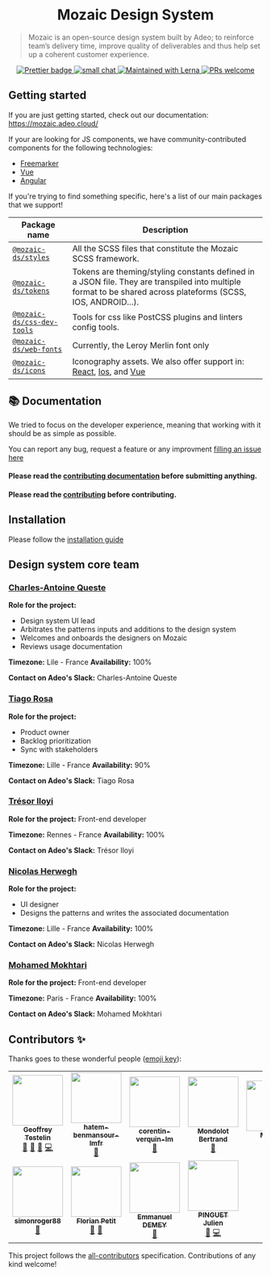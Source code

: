 <h1 align="center">
  Mozaic Design System
</h1>

> Mozaic is an open-source design system built by Adeo; to reinforce team’s delivery time, improve quality
> of deliverables and thus help set up a coherent customer experience.

<p align="center">
  <a href="https://github.com/carbon-design-system/carbon/blob/master/LICENSE">
    <img src="https://img.shields.io/badge/code_style-prettier-ff69b4.svg?style=flat-square)" alt="Prettier badge" />
  </a>
  <a href="https://mozaic.adeo.cloud/">
    <img src="https://img.shields.io/badge/smallchat-talk%20with%20us-green?style=flat-square)" alt="small chat" />
  </a>
  <a href="https://lerna.js.org/">
    <img src="https://img.shields.io/badge/maintained%20with-lerna-cc00ff.svg" alt="Maintained with Lerna" />
  </a>
  <a href="https://mozaic.adeo.cloud/Contributing/Developers/InstallForDev/">
    <img src="https://img.shields.io/badge/PRs-welcome-brightgreen.svg" alt="PRs welcome" />
  </a>
</p>

## Getting started
If you are just getting started, check out our documentation: https://mozaic.adeo.cloud/

If your are looking for JS components, we have community-contributed components for the following technologies: 
- [Freemarker](https://github.com/adeo/mozaic-freemarker)
- [Vue](https://github.com/adeo/mozaic-vue)
- [Angular](https://github.com/adeo/mozaic-angular)

If you're trying to find something specific, here's a list of our main packages that we support!

| Package name                                  | Description                                                                                                                                                                             |
| --------------------------------------------- | --------------------------------------------------------------------------------------------------------------------------------------------------------------------------------------- |
| [`@mozaic-ds/styles`](./packages/styles)                 | All the SCSS files that constitute the Mozaic SCSS framework.                                                                                                                                                 |
| [`@mozaic-ds/tokens`](./packages/tokens)                 | Tokens are theming/styling constants defined in a JSON file. They are transpiled into multiple format to be shared across plateforms (SCSS, IOS, ANDROID...).                                                     |
| [`@mozaic-ds/css-dev-tools`](./packages/css-dev-tools)     | Tools for css like PostCSS plugins and linters config tools.                                                                                                                   |
| [`@mozaic-ds/web-fonts`](./packages/web-fonts)         | Currently, the Leroy Merlin font only                                                                                                                                                    |
| [`@mozaic-ds/icons`](./packages/icons)           | Iconography assets. We also offer support in: [React](./packages/icons/react), [Ios](./packages/icons/pdf), and [Vue](./packages/icons/vue) |


## :books: Documentation
We tried to focus on the developer experience, meaning that working with it should be as simple as possible.

You can report any bug, request a feature or any improvment [filling an issue here](https://github.com/adeo/mozaic-design-system/issues)

#### Please read the [contributing documentation](https://mozaic.adeo.cloud/Contributing/) before submitting anything.

#### Please read the [contributing](https://github.com/adeo/mozaic-design-system/blob/master/CONTRIBUTING.md) before contributing.

## Installation

Please follow the [installation guide](https://mozaic.adeo.cloud/Contributing/Developers/InstallForDev/)

## Design system core team

### [Charles-Antoine Queste](https://www.linkedin.com/in/charlesantoinequeste)

**Role for the project:**

- Design system UI lead
- Arbitrates the patterns inputs and additions to the design system
- Welcomes and onboards the designers on Mozaic
- Reviews usage documentation

**Timezone:** Lile - France **Availability:** 100%

**Contact on Adeo's Slack:** Charles-Antoine Queste

### [Tiago Rosa](https://www.linkedin.com/in/tiagorosa/)

**Role for the project:**

- Product owner
- Backlog prioritization
- Sync with stakeholders

**Timezone:** Lille - France **Availability:** 90%

**Contact on Adeo's Slack:** Tiago Rosa

### [Trésor Iloyi](https://www.linkedin.com/in/tresor-iloyi)

**Role for the project:** Front-end developer

**Timezone:** Rennes - France **Availability:** 100%

**Contact on Adeo's Slack:** Trésor Iloyi

### [Nicolas Herwegh](https://www.linkedin.com/in/nicolas-herwegh-3a4494136)

**Role for the project:**

- UI designer
- Designs the patterns and writes the associated documentation

**Timezone:** Lille - France **Availability:** 100%

**Contact on Adeo's Slack:** Nicolas Herwegh

### [Mohamed Mokhtari](https://www.linkedin.com/in/mohamedmokhtari)

**Role for the project:** Front-end developer

**Timezone:** Paris - France **Availability:** 100%

**Contact on Adeo's Slack:** Mohamed Mokhtari

## Contributors ✨

Thanks goes to these wonderful people ([emoji key](https://allcontributors.org/docs/en/emoji-key)):
<!-- ALL-CONTRIBUTORS-LIST:START - Do not remove or modify this section -->
<!-- prettier-ignore-start -->
<!-- markdownlint-disable -->
<table>
  <tr>
    <td align="center"><a href="http://www.geoffreytestelin.com/"><img src="https://avatars1.githubusercontent.com/u/10194542?v=4?s=100" width="100px;" alt=""/><br /><sub><b>Geoffrey Testelin</b></sub></a><br /><a href="https://github.com/adeo/mozaic-design-system/issues?q=author%3AC0ZEN" title="Bug reports">🐛</a> <a href="#ideas-C0ZEN" title="Ideas, Planning, & Feedback">🤔</a> <a href="#tool-C0ZEN" title="Tools">🔧</a> <a href="https://github.com/adeo/mozaic-design-system/commits?author=C0ZEN" title="Code">💻</a></td>
    <td align="center"><a href="https://github.com/hatem-benmansour-lmfr"><img src="https://avatars1.githubusercontent.com/u/52403372?v=4?s=100" width="100px;" alt=""/><br /><sub><b>hatem-benmansour-lmfr</b></sub></a><br /><a href="https://github.com/adeo/mozaic-design-system/issues?q=author%3Ahatem-benmansour-lmfr" title="Bug reports">🐛</a></td>
    <td align="center"><a href="https://github.com/corentin-verquin-lm"><img src="https://avatars3.githubusercontent.com/u/57133075?v=4?s=100" width="100px;" alt=""/><br /><sub><b>corentin-verquin-lm</b></sub></a><br /><a href="https://github.com/adeo/mozaic-design-system/commits?author=corentin-verquin-lm" title="Documentation">📖</a></td>
    <td align="center"><a href="https://github.com/bmondolot"><img src="https://avatars1.githubusercontent.com/u/11473460?v=4?s=100" width="100px;" alt=""/><br /><sub><b>Mondolot Bertrand</b></sub></a><br /><a href="https://github.com/adeo/mozaic-design-system/issues?q=author%3Abmondolot" title="Bug reports">🐛</a></td>
    <td align="center"><a href="https://github.com/marineFabien"><img src="https://avatars1.githubusercontent.com/u/49992054?v=4?s=100" width="100px;" alt=""/><br /><sub><b>Marine</b></sub></a><br /><a href="https://github.com/adeo/mozaic-design-system/issues?q=author%3AmarineFabien" title="Bug reports">🐛</a></td>
    <td align="center"><a href="https://github.com/jeanBptst"><img src="https://avatars2.githubusercontent.com/u/25452975?v=4?s=100" width="100px;" alt=""/><br /><sub><b>Jean-Baptiste Lecomte</b></sub></a><br /><a href="#ideas-jeanBptst" title="Ideas, Planning, & Feedback">🤔</a></td>
    <td align="center"><a href="https://github.com/ThomasRumasLM"><img src="https://avatars2.githubusercontent.com/u/52402267?v=4?s=100" width="100px;" alt=""/><br /><sub><b>ThomasRumasLM</b></sub></a><br /><a href="https://github.com/adeo/mozaic-design-system/issues?q=author%3AThomasRumasLM" title="Bug reports">🐛</a></td>
  </tr>
  <tr>
    <td align="center"><a href="https://github.com/simonroger88"><img src="https://avatars0.githubusercontent.com/u/67376885?v=4?s=100" width="100px;" alt=""/><br /><sub><b>simonroger88</b></sub></a><br /><a href="#ideas-simonroger88" title="Ideas, Planning, & Feedback">🤔</a></td>
    <td align="center"><a href="https://github.com/MrCloud"><img src="https://avatars0.githubusercontent.com/u/486140?v=4?s=100" width="100px;" alt=""/><br /><sub><b>Florian Petit</b></sub></a><br /><a href="https://github.com/adeo/mozaic-design-system/issues?q=author%3AMrCloud" title="Bug reports">🐛</a> <a href="#ideas-MrCloud" title="Ideas, Planning, & Feedback">🤔</a></td>
    <td align="center"><a href="http://gillespie59.github.io/"><img src="https://avatars.githubusercontent.com/u/555768?v=4?s=100" width="100px;" alt=""/><br /><sub><b>Emmanuel DEMEY</b></sub></a><br /><a href="https://github.com/adeo/mozaic-design-system/commits?author=EmmanuelDemey" title="Documentation">📖</a></td>
    <td align="center"><a href="https://github.com/pinguet62"><img src="https://avatars.githubusercontent.com/u/2929786?v=4?s=100" width="100px;" alt=""/><br /><sub><b>PINGUET Julien</b></sub></a><br /><a href="https://github.com/adeo/mozaic-design-system/issues?q=author%3Apinguet62" title="Bug reports">🐛</a> <a href="https://github.com/adeo/mozaic-design-system/commits?author=pinguet62" title="Code">💻</a></td>
  </tr>
</table>

<!-- markdownlint-restore -->
<!-- prettier-ignore-end -->

<!-- ALL-CONTRIBUTORS-LIST:END -->

This project follows the [all-contributors](https://github.com/all-contributors/all-contributors) specification. Contributions of any kind welcome!
